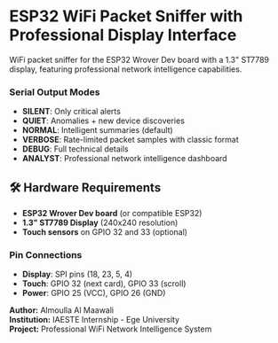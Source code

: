 # ESP32 WiFi Packet Sniffer with Professional Display Interface

 WiFi packet sniffer for the ESP32 Wrover Dev board with a 1.3" ST7789 display, featuring professional network intelligence capabilities.

### Serial Output Modes
- **SILENT**: Only critical alerts
- **QUIET**: Anomalies + new device discoveries
- **NORMAL**: Intelligent summaries (default)
- **VERBOSE**: Rate-limited packet samples with classic format
- **DEBUG**: Full technical details
- **ANALYST**: Professional network intelligence dashboard

## 🛠️ Hardware Requirements

- **ESP32 Wrover Dev board** (or compatible ESP32)
- **1.3" ST7789 Display** (240x240 resolution)
- **Touch sensors** on GPIO 32 and 33 (optional)

### Pin Connections
- **Display**: SPI pins (18, 23, 5, 4)
- **Touch**: GPIO 32 (next card), GPIO 33 (scroll)
- **Power**: GPIO 25 (VCC), GPIO 26 (GND)


**Author:** Almoulla Al Maawali  
**Institution:** IAESTE Internship - Ege University  
**Project:** Professional WiFi Network Intelligence System 
